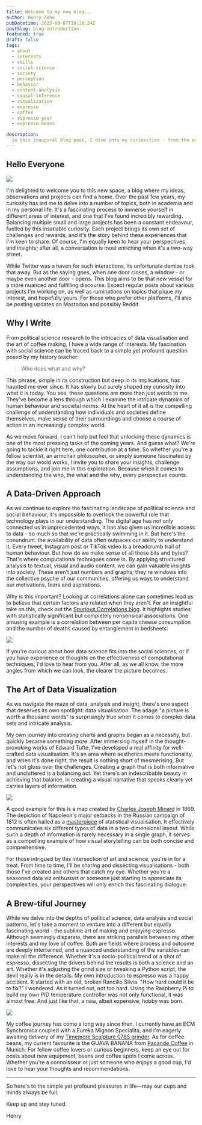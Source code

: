 ```yaml
---
title: Welcome to my new blog...
author: Henry Zehe
pubDatetime: 2023-09-07T10:20:24Z
postSlug: blog-introduction
featured: true
draft: false
tags:
  - about
  - interests
  - skills
  - social-science
  - society
  - perception
  - behavior
  - content-analysis
  - causal-inference
  - visualization
  - espresso
  - coffee
  - espresso-gear
  - espresso-beans

description:
  In this inaugural blog post, I dive into my curiosities - from the nuances of political science, to the allure of data visualisation, to the sublime art of espresso. I warmly invite you to join me and share your own perspectives. Stay tuned for more.
---
```


## Hello Everyone

<div class="flex flex-col sm:flex-row place-content-center p-0">
  <div class="flex p-2 w-[40vw]">
    <img src="/assets/author2.jpg" class="rounded-2xl ">
  </div>
  <div class="flex p-4 w-[60vw]">
    <p>I'm delighted to welcome you to this new space, a blog where my ideas, observations and projects can find a home. Over the past few years, my curiosity has led me to delve into a number of topics, both in academia and in my personal life. It's a fascinating process to immerse yourself in different areas of interest, and one that I've found incredibly rewarding. Balancing multiple small and large projects has been a constant endeavour, fuelled by this insatiable curiosity. Each project brings its own set of challenges and rewards, and it's the story behind these experiences that I'm keen to share. Of course, I'm equally keen to hear your perspectives and insights; after all, a conversation is most enriching when it's a two-way street.</p>
  </div>
</div>

While Twitter was a haven for such interactions, its unfortunate demise took that away. But as the saying goes, when one door closes, a window - or maybe even another door - opens. This blog aims to be that new vessel for a more nuanced and fulfilling discourse. Expect regular posts about various projects I'm working on, as well as ruminations on topics that pique my interest, and hopefully yours. For those who prefer other platforms, I'll also be posting updates on Mastodon and possibly Reddit.

## Why I Write

From political science research to the intricacies of data visualisation and the art of coffee making, I have a wide range of interests. My fascination with social science can be traced back to a simple yet profound question posed by my history teacher:

> Who does what and why?

This phrase, simple in its construction but deep in its implications, has haunted me ever since. It has slowly but surely shaped my curiosity into what it is today. You see, these questions are more than just words to me. They've become a lens through which I examine the intricate dynamics of human behaviour and societal norms. At the heart of it all is the compelling challenge of understanding how individuals and societies define themselves, make sense of their surroundings and choose a course of action in an increasingly complex world.

As we move forward, I can't help but feel that unlocking these dynamics is one of the most pressing tasks of the coming years. And guess what? We're going to tackle it right here, one contribution at a time. So whether you're a fellow scientist, an armchair philosopher, or simply someone fascinated by the way our world works, I invite you to share your insights, challenge assumptions, and join me in this exploration. Because when it comes to understanding the who, the what and the why, every perspective counts.

## A Data-Driven Approach

As we continue to explore the fascinating landscape of political science and social behaviour, it's impossible to overlook the powerful role that technology plays in our understanding. The digital age has not only connected us in unprecedented ways, it has also given us incredible access to data - so much so that we're practically swimming in it. But here's the conundrum: the availability of data often outpaces our ability to understand it. Every tweet, Instagram post or TikTok video is a breadcrumb trail of human behaviour. But how do we make sense of all those bits and bytes? That's where computational techniques come in. By applying structured analysis to textual, visual and audio content, we can gain valuable insights into society. These aren't just numbers and graphs; they're windows into the collective psyche of our communities, offering us ways to understand our motivations, fears and aspirations.

Why is this important? Looking at correlations alone can sometimes lead us to believe that certain factors are related when they aren't. For an insightful take on this, check out the [Spurious Correlations blog](https://www.tylervigen.com/spurious-correlations "spurious blog"). It highlights studies with statistically significant but completely nonsensical associations. One amusing example is a correlation between per capita cheese consumption and the number of deaths caused by entanglement in bedsheets:

<div class="flex flex-col sm:flex-row place-content-center p-0">
  <div class="flex p-2 w-[100vw]">
    <img src="/assets/blog/spurious.png" class="rounded-2xl ">
  </div>
</div>

If you're curious about how data science fits into the social sciences, or if you have experience or thoughts on the effectiveness of computational techniques, I'd love to hear from you. After all, as we all know, the more angles from which we can look, the clearer the picture becomes.

## The Art of Data Visualization

As we navigate the maze of data, analysis and insight, there's one aspect that deserves its own spotlight: data visualisation. The adage "a picture is worth a thousand words" is surprisingly true when it comes to complex data sets and intricate analysis.

My own journey into creating charts and graphs began as a necessity, but quickly became something more. After immersing myself in the thought-provoking works of Edward Tufte, I've developed a real affinity for well-crafted data visualisation. It's an area where aesthetics meets functionality, and when it's done right, the result is nothing short of mesmerising. But let's not gloss over the challenges. Creating a graph that is both informative and uncluttered is a balancing act. Yet there's an indescribable beauty in achieving that balance, in creating a visual narrative that speaks clearly yet carries layers of information.

<div class="flex flex-col sm:flex-row place-content-center p-0">
  <div class="flex p-2 w-[100vw]">
    <img src="/assets/blog/Minard_russia.jpeg" class="rounded-2xl ">
  </div>
</div>

A good example for this is a map created by [Charles Joseph Minard](https://en.m.wikipedia.org/wiki/Charles_Joseph_Minard "Charles Joseph Minard") in 1869. The depiction of Napoleon's major setbacks in the Russian campaign of 1812 is often hailed as a [masterpiece](https://www.edwardtufte.com/bboard/q-and-a-fetch-msg?msg_id=0003mn "Tufte Minard") of statistical visualisation. It effectively communicates six different types of data in a two-dimensional layout. While such a depth of information is rarely necessary in a single graph, it serves as a compelling example of how visual storytelling can be both concise and comprehensive.

For those intrigued by this intersection of art and science, you're in for a treat. From time to time, I'll be sharing and dissecting visualisations - both those I've created and others that catch my eye. Whether you're a seasoned data viz enthusiast or someone just starting to appreciate its complexities, your perspectives will only enrich this fascinating dialogue.

## A Brew-tiful Journey

While we delve into the depths of political science, data analysis and social patterns, let's take a moment to venture into a different but equally fascinating world - the sublime art of making and enjoying espresso. Although seemingly disparate, there are striking parallels between my other interests and my love of coffee. Both are fields where process and outcome are deeply intertwined, and a nuanced understanding of the variables can make all the difference. Whether it's a socio-political trend or a shot of espresso, dissecting the drivers behind the results is both a science and an art. Whether it's adjusting the grind size or tweaking a Python script, the devil really is in the details. My own introduction to espresso was a happy accident. It started with an old, broken Rancilio Silvia. "How hard could it be to fix?" I wondered. As it turned out, not too hard. Using the Raspberry Pi to build my own PID temperature controller was not only functional, it was almost free. And just like that, a new, albeit expensive, hobby was born. 

<div class="flex flex-col sm:flex-row place-content-center p-0">
  <div class="flex p-2 w-[100vw]">
    <img src="/assets/blog/coffee_gear_2023_09_11.jpeg" class="rounded-2xl ">
  </div>
</div>

My coffee journey has come a long way since then. I currently have an ECM Synchronica coupled with a Eureka Mignon Specialita, and I'm eagerly awaiting delivery of my  [Timemore Sculpture 078S grinder](https://www.timemore.com.au/products/sculptor-078s-electric-coffee-grinder-espresso-filter "T 078S"). As for coffee beans, my current favourite is the GUAVA BANANA from [Pacande Coffee](https://pacande.com "Pacande Coffee") in Munich. For fellow coffee lovers or curious beginners, keep an eye out for posts about new equipment, beans and coffee spots I come across. Whether you're a connoisseur or just someone who enjoys a good cup, I'd love to hear your thoughts and recommendations.

---

So here's to the simple yet profound pleasures in life—may our cups and minds always be full.

Keep up and stay tuned.

Henry
